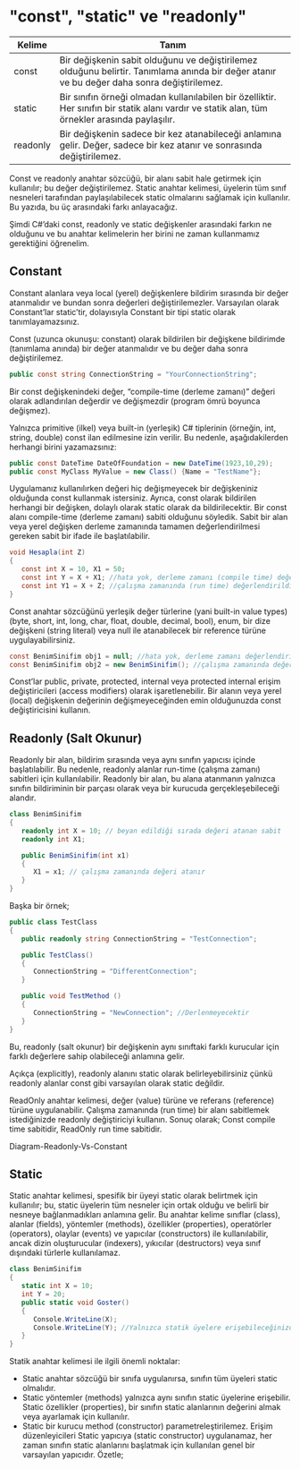 # "const", "static" ve "readonly"

Kelime | Tanım
------ | ------
const | Bir değişkenin sabit olduğunu ve değiştirilemez olduğunu belirtir. Tanımlama anında bir değer atanır ve bu değer daha sonra değiştirilemez.
static | Bir sınıfın örneği olmadan kullanılabilen bir özelliktir. Her sınıfın bir statik alanı vardır ve statik alan, tüm örnekler arasında paylaşılır.
readonly | Bir değişkenin sadece bir kez atanabileceği anlamına gelir. Değer, sadece bir kez atanır ve sonrasında değiştirilemez.

Const ve readonly anahtar sözcüğü, bir alanı sabit hale getirmek için kullanılır; bu değer değiştirilemez. Static anahtar kelimesi, üyelerin tüm sınıf nesneleri tarafından paylaşılabilecek static olmalarını sağlamak için kullanılır. Bu yazıda, bu üç arasındaki farkı anlayacağız.

Şimdi C#’daki const, readonly ve static değişkenler arasındaki farkın ne olduğunu ve bu anahtar kelimelerin her birini ne zaman kullanmamız gerektiğini öğrenelim.

## Constant
Constant alanlara veya local (yerel) değişkenlere bildirim sırasında bir değer atanmalıdır ve bundan sonra değerleri değiştirilemezler. Varsayılan olarak Constant’lar static’tir, dolayısıyla Constant bir tipi static olarak tanımlayamazsınız.

Const (uzunca okunuşu: constant) olarak bildirilen bir değişkene bildirimde (tanımlama anında) bir değer atanmalıdır ve bu değer daha sonra değiştirilemez.

~~~csharp
public const string ConnectionString = "YourConnectionString";
~~~

Bir const değişkenindeki değer, “compile-time (derleme zamanı)” değeri olarak adlandırılan değerdir ve değişmezdir (program ömrü boyunca değişmez).

Yalnızca primitive (ilkel) veya built-in (yerleşik) C# tiplerinin (örneğin, int, string, double) const ilan edilmesine izin verilir. Bu nedenle, aşağıdakilerden herhangi birini yazamazsınız:

~~~csharp
public const DateTime DateOfFoundation = new DateTime(1923,10,29);
public const MyClass MyValue = new Class() {Name = "TestName"};
~~~

Uygulamanız kullanılırken değeri hiç değişmeyecek bir değişkeniniz olduğunda const kullanmak istersiniz. Ayrıca, const olarak bildirilen herhangi bir değişken, dolaylı olarak static olarak da bildirilecektir.
Bir const alanı compile-time (derleme zamanı) sabiti olduğunu söyledik. Sabit bir alan veya yerel değişken derleme zamanında tamamen değerlendirilmesi gereken sabit bir ifade ile başlatılabilir.

~~~csharp
void Hesapla(int Z)
{
   const int X = 10, X1 = 50;
   const int Y = X + X1; //hata yok, derleme zamanı (compile time) değerlendirildiğinden
   const int Y1 = X + Z; //çalışma zamanında (run time) değerlendirildiğinde hata verir
}
~~~

Const anahtar sözcüğünü yerleşik değer türlerine (yani built-in value types) (byte, short, int, long, char, float, double, decimal, bool), enum, bir dize değişkeni (string literal) veya null ile atanabilecek bir reference türüne uygulayabilirsiniz.

~~~csharp
const BenimSinifim obj1 = null; //hata yok, derleme zamanı değerlendirildiğinden
const BenimSinifim obj2 = new BenimSinifim(); //çalışma zamanında değerlendirildiğinden hata verir
~~~

Const’lar public, private, protected, internal veya protected internal erişim değiştiricileri (access modifiers) olarak işaretlenebilir.
Bir alanın veya yerel (local) değişkenin değerinin değişmeyeceğinden emin olduğunuzda const değiştiricisini kullanın.

## Readonly (Salt Okunur)
Readonly bir alan, bildirim sırasında veya aynı sınıfın yapıcısı içinde başlatılabilir. Bu nedenle, readonly alanlar run-time (çalışma zamanı) sabitleri için kullanılabilir. Readonly bir alan, bu alana atanmanın yalnızca sınıfın bildiriminin bir parçası olarak veya bir kurucuda gerçekleşebileceği alandır.
~~~csharp
class BenimSinifim
{
   readonly int X = 10; // beyan edildiği sırada değeri atanan sabit
   readonly int X1;

   public BenimSinifim(int x1)
   {
      X1 = x1; // çalışma zamanında değeri atanır
   }
}

~~~
Başka bir örnek;

~~~csharp
public class TestClass
{
   public readonly string ConnectionString = "TestConnection";

   public TestClass()
   {
      ConnectionString = "DifferentConnection";
   }

   public void TestMethod ()
   {
      ConnectionString = "NewConnection"; //Derlenmeyecektir
   }
}
~~~

Bu, readonly (salt okunur) bir değişkenin aynı sınıftaki farklı kurucular için farklı değerlere sahip olabileceği anlamına gelir.

Açıkça (explicitly), readonly alanını static olarak belirleyebilirsiniz çünkü readonly alanlar const gibi varsayılan olarak static değildir.

ReadOnly anahtar kelimesi, değer (value) türüne ve referans (reference) türüne uygulanabilir.
Çalışma zamanında (run time) bir alanı sabitlemek istediğinizde readonly değiştiriciyi kullanın.
Sonuç olarak; Const compile time sabitidir, ReadOnly run time sabitidir.

Diagram-Readonly-Vs-Constant

## Static
Static anahtar kelimesi, spesifik bir üyeyi static olarak belirtmek için kullanılır; bu, static üyelerin tüm nesneler için ortak olduğu ve belirli bir nesneye bağlanmadıkları anlamına gelir. Bu anahtar kelime sınıflar (class), alanlar (fields), yöntemler (methods), özellikler (properties), operatörler (operators), olaylar (events) ve yapıcılar (constructors) ile kullanılabilir, ancak dizin oluşturucular (indexers), yıkıcılar (destructors) veya sınıf dışındaki türlerle kullanılamaz.
~~~csharp
class BenimSinifim
{
   static int X = 10;
   int Y = 20;
   public static void Goster()
   {
      Console.WriteLine(X);
      Console.WriteLine(Y); //Yalnızca statik üyelere erişebileceğinizden bu erişim hatalıdır
   }
}
~~~
Statik anahtar kelimesi ile ilgili önemli noktalar:

- Static anahtar sözcüğü bir sınıfa uygulanırsa, sınıfın tüm üyeleri static olmalıdır.
- Static yöntemler (methods) yalnızca aynı sınıfın static üyelerine erişebilir. Static özellikler (properties), bir sınıfın static alanlarının değerini almak veya ayarlamak için kullanılır.
- Static bir kurucu method (constructor) parametreleştirilemez. Erişim düzenleyicileri Static yapıcıya (static constructor) uygulanamaz, her zaman sınıfın static alanlarını başlatmak için kullanılan genel bir varsayılan yapıcıdır.
Özetle;
